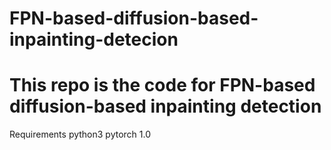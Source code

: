 # FPN-based-diffusion-based-inpainting-detecion
# This repo is the code for FPN-based diffusion-based inpainting detection
Requirements
  python3
  pytorch 1.0
